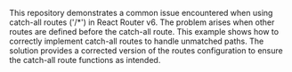 This repository demonstrates a common issue encountered when using catch-all routes ('/*') in React Router v6. The problem arises when other routes are defined before the catch-all route.  This example shows how to correctly implement catch-all routes to handle unmatched paths.  The solution provides a corrected version of the routes configuration to ensure the catch-all route functions as intended.
